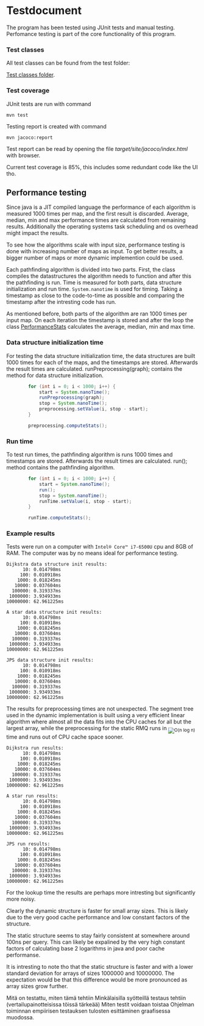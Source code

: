 # Testdocument

The program has been tested using JUnit tests and manual testing. 
Perfomance testing is part of the core functionality of this program.

### Test classes

All test classes can be found from the test folder:

[Test classes folder](https://github.com/synesteesia/pathAlgorithms/tree/master/pathAlgorithms/src/test/java).


### Test coverage


JUnit tests are run with command

```
mvn test
```
Testing report is created with command

```
mvn jacoco:report
```

Test report can be read by opening the file _target/site/jacoco/index.html_ with browser.

Current test coverage is 85%, this includes some redundant code like the UI tho.

## Performance testing

Since java is a JIT compiled language the performance of each algorithm is measured 1000 times per map, and the first result is discarded.
Average, median, min and max performance times are calculated from remaining results. 
Additionally the operating systems task scheduling and os overhead might impact the results.

To see how the algorithms scale with input size, performance testing is done with increasing number of maps as input.
To get better results, a bigger number of maps or more dynamic implemention could be used.

Each pathfinding algorithm is divided into two parts. 
First, the class compiles the datastructures the algorithm needs to function and after this the pathfinding is run.
Time is measured for both parts, data structure initialization and run time.
`System.nanotime` is used for timing. 
Taking a timestamp as close to the code-to-time as possible and comparing the timestamp after the intresting code has run.

As mentioned before, both parts of the algorithm are ran 1000 times per input map.
On each iteration the timestamp is stored and after the loop the class 
[PerformanceStats](https://github.com/synesteesia/pathAlgorithms/blob/master/pathAlgorithms/src/main/java/pathalgorithms/PerformanceStats.java) calculates the average, median, min and max time.


### Data structure initialization time

For testing the data structure initialization time, the data structures are built 1000 times for each of the maps, and the timestamps are stored. Afterwards the result times are calculated. runPreprocessing(graph); contains the method for data structure initialization.

```java
        for (int i = 0; i < 1000; i++) {
            start = System.nanoTime();
            runPreprocessing(graph);
            stop = System.nanoTime();
            preprocessing.setValue(i, stop - start);
        }

        preprocessing.computeStats();
```

### Run time

To test run times, the pathfinding algorithm is runs 1000 times and timestamps are stored. Afterwards the result times are calculated. run(); method contains the pathfinding algorithm.

```java
        for (int i = 0; i < 1000; i++) {
            start = System.nanoTime();
            run();
            stop = System.nanoTime();
            runTime.setValue(i, stop - start);
        }

        runTime.computeStats();
```


### Example results

Tests were run on a computer with `Intel® Core™ i7-6500U` cpu and 8GB of RAM. The computer was by no means ideal for performance testing.
```
Dijkstra data structure init results:
      10: 0.014798ms
     100: 0.010918ms
    1000: 0.018245ms
   10000: 0.037604ms
  100000: 0.319337ms
 1000000: 3.934933ms
10000000: 62.961225ms
```

```
A star data structure init results:
      10: 0.014798ms
     100: 0.010918ms
    1000: 0.018245ms
   10000: 0.037604ms
  100000: 0.319337ms
 1000000: 3.934933ms
10000000: 62.961225ms
```

```
JPS data structure init results:
      10: 0.014798ms
     100: 0.010918ms
    1000: 0.018245ms
   10000: 0.037604ms
  100000: 0.319337ms
 1000000: 3.934933ms
10000000: 62.961225ms
```

The results for preprocessing times are not unexpected. The segment tree used in the dynamic implementation is built using a very efficient linear algorithm where almost all the data fits into the CPU caches for all but the largest array, while the preprocessing for the static RMQ runs in <sub><img src="https://latex.codecogs.com/svg.latex?\mathcal{O}(n&space;\log&space;n)" title="O(n log n)" /></sub> time and runs out of CPU cache space sooner.

```
Dijkstra run results:
      10: 0.014798ms
     100: 0.010918ms
    1000: 0.018245ms
   10000: 0.037604ms
  100000: 0.319337ms
 1000000: 3.934933ms
10000000: 62.961225ms
```

```
A star run results:
      10: 0.014798ms
     100: 0.010918ms
    1000: 0.018245ms
   10000: 0.037604ms
  100000: 0.319337ms
 1000000: 3.934933ms
10000000: 62.961225ms
```

```
JPS run results:
      10: 0.014798ms
     100: 0.010918ms
    1000: 0.018245ms
   10000: 0.037604ms
  100000: 0.319337ms
 1000000: 3.934933ms
10000000: 62.961225ms
```

For the lookup time the results are perhaps more intresting but significantly more noisy. 

Clearly the dynamic structure is faster for small array sizes. This is likely due to the very good cache performance and low constant factors of the structure. 

The static structure seems to stay fairly consistent at somewhere around 100ns per query. This can likely be expalined by the very high constant factors of calculating base 2 logarithms in java and poor cache performanse. 

It is intresting to note tho that the static structure is faster and with a lower standard deviation for arrays of sizes 1000000 and 10000000. The expectation would be that this difference would be more pronounced as array sizes grow further.



Mitä on testattu, miten tämä tehtiin
Minkälaisilla syötteillä testaus tehtiin (vertailupainotteisissa töissä tärkeää)
Miten testit voidaan toistaa
Ohjelman toiminnan empiirisen testauksen tulosten esittäminen graafisessa muodossa.

